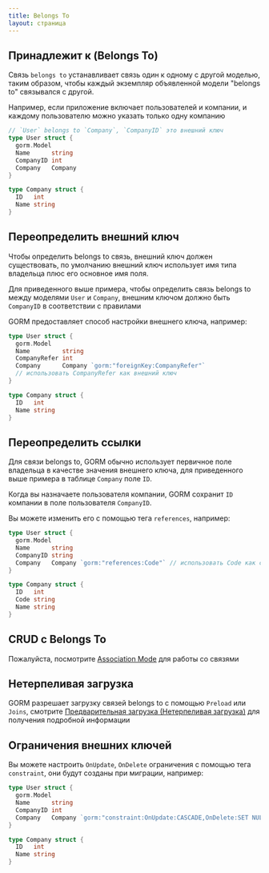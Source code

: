 ```yaml
---
title: Belongs To
layout: страница
---
```


## Принадлежит к (Belongs To)

Связь `belongs to` устанавливает связь один к одному с другой моделью, таким образом, чтобы каждый экземпляр объявленной модели "belongs to" связывался с другой.

Например, если приложение включает пользователей и компании, и каждому пользователю можно указать только одну компанию

```go
// `User` belongs to `Company`, `CompanyID` это внешний ключ
type User struct {
  gorm.Model
  Name      string
  CompanyID int
  Company   Company
}

type Company struct {
  ID   int
  Name string
}
```

## Переопределить внешний ключ

Чтобы определить belongs to связь, внешний ключ должен существовать, по умолчанию внешний ключ использует имя типа владельца плюс его основное имя поля.

Для приведенного выше примера, чтобы определить связь belongs to между моделями `User` и `Company`, внешним ключом должно быть `CompanyID` в соответствии с правилами

GORM предоставляет способ настройки внешнего ключа, например:

```go
type User struct {
  gorm.Model
  Name         string
  CompanyRefer int
  Company      Company `gorm:"foreignKey:CompanyRefer"`
  // использовать CompanyRefer как внешний ключ
}

type Company struct {
  ID   int
  Name string
}
```

## Переопределить ссылки

Для связи belongs to, GORM обычно использует первичное поле владельца в качестве значения внешнего ключа, для приведенного выше примера в таблице `Company` поле `ID`.

Когда вы назначаете пользователя компании, GORM сохранит `ID` компании в поле пользователя `CompanyID`.

Вы можете изменить его с помощью тега `references`, например:

```go
type User struct {
  gorm.Model
  Name      string
  CompanyID string
  Company   Company `gorm:"references:Code"` // использовать Code как ссылку
}

type Company struct {
  ID   int
  Code string
  Name string
}
```

## CRUD с Belongs To

Пожалуйста, посмотрите [Association Mode](associations.html#Association-Mode) для работы со связями

## Нетерпеливая загрузка

GORM разрешает загрузку связей belongs to с помощью `Preload` или `Joins`, смотрите [Предварительная загрузка (Нетерпеливая загрузка)](preload.html) для получения подробной информации

## Ограничения внешних ключей

Вы можете настроить `OnUpdate`, `OnDelete` ограничения с помощью тега `constraint`, они будут созданы при миграции, например:

```go
type User struct {
  gorm.Model
  Name      string
  CompanyID int
  Company   Company `gorm:"constraint:OnUpdate:CASCADE,OnDelete:SET NULL;"`
}

type Company struct {
  ID   int
  Name string
}
```
